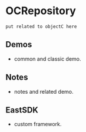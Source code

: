 # OCRepository
	put related to objectC here

## Demos
* common and classic demo.

## Notes
* notes and related demo.

## EastSDK
* custom framework.



